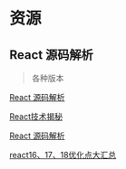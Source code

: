 # 资源

## React 源码解析

> 各种版本

[React 源码解析](https://react.jokcy.me/)

[React技术揭秘](https://react.iamkasong.com/)

[React 源码解析](https://github.com/AttackXiaoJinJin/reactExplain)

[react16、17、18优化点大汇总](https://www.xuanbiyijue.com/2021/10/10/react16%E3%80%8117%E3%80%8118%E4%BC%98%E5%8C%96%E7%82%B9%E5%A4%A7%E6%B1%87%E6%80%BB/)